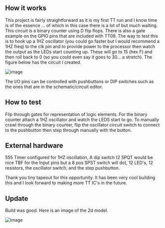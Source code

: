 <!---

This file is used to generate your project datasheet. Please fill in the information below and delete any unused
sections.

You can also include images in this folder and reference them in the markdown. Each image must be less than
512 kb in size, and the combined size of all images must be less than 1 MB.
-->

## How it works

This project is fairly straightforward as it is my first TT run and I know time is of the essence ... of which in this case there is a lot of but much waiting. This circuit is a binary counter using D flip flops. There is also a gate example on the GPIO pins that are included with TT09. The way to test this is to hook up a 1HZ oscillator (you could go faster but I would recommend a 1HZ freq) to the clk pin and to provide power to the processor then watch the output as the LEDs start counting up. These will go to 15 (hex F) and then roll back to 0 (so you could even say it goes to 30... a stretch). The figure below has the circuit I created. 

![image](https://github.com/user-attachments/assets/0fbc37e7-20bf-4886-b946-5ef9a0248cda)


The I/O pins can be controlled with pushbuttons or DIP switches such as the ones that are in the schematic/circuit editor. 

## How to test

Flip through gates for representation of logic elements. For the binary counter attach a 1HZ oscillator and watch the LEDS start to go. To manually crawl through the binary counter, flip the oscillator circuit switch to connect to the pushbutton then step through manually with the button. 

## External hardware

555 Timer configured for 1HZ oscillation, A dip switch (2 SPQT would be nice TBF for the Input pins but a 8 pos SPST switch will do), 12 LED's, 12 resistors, the oscillator switch, and the step pushbutton. 

Thank you tiny tapeout for this opportunity. It has been very cool building this and I look forward to making more TT IC's in the future. 

## Update 

Build was good. Here is an image of the 2d model. 

![image](https://github.com/user-attachments/assets/429436cf-d1ab-4216-8e95-f483923d498f)

